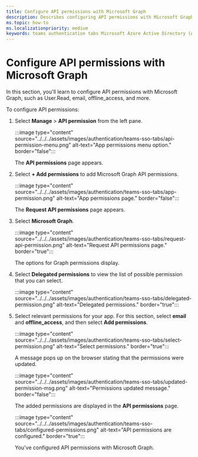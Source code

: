 ```yaml
---
title: Configure API permissions with Microsoft Graph
description: Describes configuring API permissions with Microsoft Graph
ms.topic: how-to
ms.localizationpriority: medium
keywords: teams authentication tabs Microsoft Azure Active Directory (Azure AD) Graph API
---
```

# Configure API permissions with Microsoft Graph

In this section, you'll learn to configure API permissions with Microsoft Graph, such as User.Read, email, offline_access, and more.

To configure API permissions:

1. Select **Manage** > **API permission** from the left pane.

    :::image type="content" source="../../../assets/images/authentication/teams-sso-tabs/api-permission-menu.png" alt-text="App permissions menu option." border="false":::

    The **API permissions** page appears.

1. Select **+ Add permissions** to add Microsoft Graph API permissions.

    :::image type="content" source="../../../assets/images/authentication/teams-sso-tabs/app-permission.png" alt-text="App permissions page." border="false":::

    The **Request API permissions** page appears.

1. Select **Microsoft Graph**.

    :::image type="content" source="../../../assets/images/authentication/teams-sso-tabs/request-api-permission.png" alt-text="Request API permissions page." border="true":::

    The options for Graph permissions display.

1. Select **Delegated permissions** to view the list of possible permission that you can select.

   :::image type="content" source="../../../assets/images/authentication/teams-sso-tabs/delegated-permission.png" alt-text="Delegated permissions." border="true":::

1. Select relevant permissions for your app. For this section, select **email** and **offline_access**, and then select **Add permissions**.

   :::image type="content" source="../../../assets/images/authentication/teams-sso-tabs/select-permission.png" alt-text="Select permissions." border="true":::

    A message pops up on the browser stating that the permissions were updated.

   :::image type="content" source="../../../assets/images/authentication/teams-sso-tabs/updated-permission-msg.png" alt-text="Permissions updated message." border="false":::

    The added permissions are displayed in the **API permissions** page.

   :::image type="content" source="../../../assets/images/authentication/teams-sso-tabs/configured-permissions.png" alt-text="API permissions are configured." border="true":::

    You've configured API permissions with Microsoft Graph.
